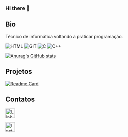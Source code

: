 ### Hi there 👋

## Bio

Técnico de informática voltando a praticar programação.

![HTML](https://img.shields.io/badge/HTML5-E34F26?style=for-the-badge&logo=html5&logoColor=white)
![GIT](https://img.shields.io/badge/GIT-E44C30?style=for-the-badge&logo=git&logoColor=white)
![C](https://img.shields.io/badge/C-00599C?style=for-the-badge&logo=c&logoColor=white)
![C++](https://img.shields.io/badge/C%2B%2B-00599C?style=for-the-badge&logo=c%2B%2B&logoColor=white)

[![Anurag's GitHub stats](https://github-readme-stats.vercel.app/api?username=dreizao&theme=dark)](https://github.com/anuraghazra/github-readme-stats)

## Projetos

[![Readme Card](https://github-readme-stats.vercel.app/api/pin/?username=dreizao&repo=devweekgit.github.io)](https://github.com/anuraghazra/github-readme-stats)

## Contatos

[<img src='https://img.shields.io/badge/LinkedIn-0077B5?style=for-the-badge&logo=linkedin&logoColor=white' alt='LinkedIn' height='30'>](https://www.linkedin.com/in/goncalves-andrei/)

[<img src='[https://img.shields.io/badge/LinkedIn-0077B5?style=for-the-badge&logo=linkedin&logoColor=white](https://img.shields.io/badge/Instagram-E4405F?style=for-the-badge&logo=instagram&logoColor=white)' alt='Instagram' height='30'>](https://www.instagram.com/dreizao/)
